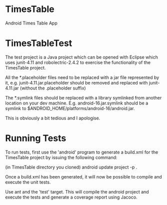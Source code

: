 TimesTable
==========

Android Times Table App

TimesTableTest
==============
The test project is a Java project which can be opened with Eclipse which uses junit-4.11 and robolectric-2.4.2 to exercise the functionality of the TimesTable project.

All the *.placeholder files need to be replaced with a jar file represented by it, e.g. junit-4.11.jar.placeholder should be removed and replaced with junit-4.11.jar (without the .placeholder suffix)

The *.symlink files should be replaced with a library symlinked from another location on your dev machine. E.g. android-16.jar.symlink should be a symlink to $ANDROID_HOME/platforms/android-16/android.jar. 

This is obviously a bit tedious and I apologise. 

Running Tests
=============
To run tests, first use the 'android' program to generate a build.xml for the TimesTable project by issuing the following command:

(in TimesTable directory you cloned)
android update project -p .

Once a build.xml has been generated, it will now be possible to compile and execute the unit tests.

Use ant and the 'test' target. This will compile the android project and execute the tests and generate a coverage report using Jacoco.
